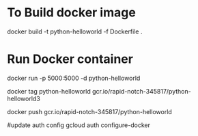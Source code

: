  # To Build docker image
 docker build -t python-helloworld -f Dockerfile .

 # Run Docker container
 docker run -p 5000:5000 -d python-helloworld


 docker tag python-helloworld gcr.io/rapid-notch-345817/python-helloworld3


docker push gcr.io/rapid-notch-345817/python-helloworld

#update auth config
gcloud auth configure-docker
